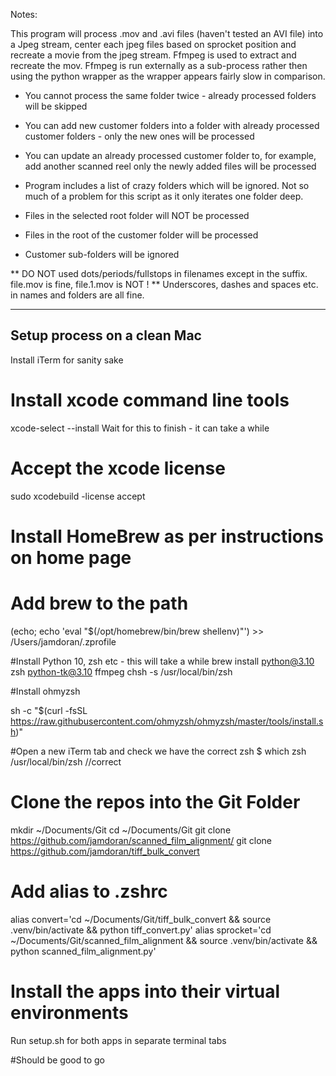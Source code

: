 
Notes:

This program will process .mov and .avi files (haven't tested an AVI file) into a Jpeg stream, center each jpeg files based on 
sprocket position and recreate a movie from the jpeg stream.  Ffmpeg is used to extract and recreate the mov.  Ffmpeg is run externally as a
sub-process rather then using the python wrapper as the wrapper appears fairly slow in comparison.

- You cannot process the same folder twice - already processed folders will be skipped
- You can add new customer folders into a folder with already processed customer folders - only the new ones will be processed
- You can update an already processed customer folder to, for example, add another scanned reel only the newly added files will be processed
- Program includes a list of crazy folders which will be ignored.   Not so much of a problem for this script as it only iterates one folder deep.

- Files in the selected root folder will NOT be processed
- Files in the root of the customer folder will be processed
- Customer sub-folders will be ignored

** DO NOT used dots/periods/fullstops in filenames except in the suffix.   file.mov is fine, file.1.mov is NOT !
** Underscores, dashes and spaces etc. in names and folders are all fine.


-------------------------------------------------------------------------------------------
Setup process on a clean Mac
-------------------------------------------------------------------------------------------

Install iTerm for sanity sake

# Install xcode command line tools 
xcode-select --install
    Wait for this to finish - it can take a while

# Accept the xcode license 
sudo xcodebuild -license accept


# Install HomeBrew as per instructions on home page
# Add brew to the path
(echo; echo 'eval "$(/opt/homebrew/bin/brew shellenv)"') >> /Users/jamdoran/.zprofile


#Install Python 10, zsh etc - this will take a while 
brew install python@3.10 zsh python-tk@3.10 ffmpeg
chsh -s /usr/local/bin/zsh

#Install ohmyzsh

sh -c "$(curl -fsSL https://raw.githubusercontent.com/ohmyzsh/ohmyzsh/master/tools/install.sh)"


#Open a new iTerm tab and check we have the correct zsh
$ which zsh
/usr/local/bin/zsh   //correct


# Clone the repos into the Git Folder
mkdir ~/Documents/Git
cd ~/Documents/Git
git clone https://github.com/jamdoran/scanned_film_alignment/
git clone https://github.com/jamdoran/tiff_bulk_convert


# Add alias to .zshrc
alias convert='cd ~/Documents/Git/tiff_bulk_convert && source .venv/bin/activate && python tiff_convert.py'
alias sprocket='cd ~/Documents/Git/scanned_film_alignment && source .venv/bin/activate && python scanned_film_alignment.py'

# Install the apps into their virtual environments
Run setup.sh for both apps in separate terminal tabs



#Should be good to go 

